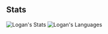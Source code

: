 <!---
Logan-Hansen/Logan-Hansen is a ✨ special ✨ repository because its `README.md` (this file) appears on your GitHub profile.
You can click the Preview link to take a look at your changes.
- 👋 Hi, I’m @Logan-Hansen
- 👀 I’m interested in ...
- 🌱 I’m currently learning ...
- 💞️ I’m looking to collaborate on ...
- 📫 How to reach me ...
--->

## Stats
<span><img align="center" src="https://github-readme-stats.vercel.app/api?username=Logan-Hansen&theme=merko&hide=contribs,prs,issues&show_icons=true" alt="Logan's Stats" /></span>
<span><img align="center" src="https://github-readme-stats.vercel.app/api/top-langs/?username=Logan-Hansen&theme=merko" alt="Logan's Languages" /></span>
